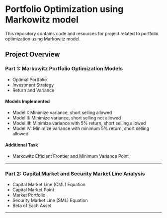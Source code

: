 # Portfolio Optimization using Markowitz model

This repository contains code and resources for project related to portfolio optimization using Markowitz model.

## Project Overview

### Part 1: Markowitz Portfolio Optimization Models

- Optimal Portfolio
- Investment Strategy
- Return and Variance

#### Models Implemented

- Model I: Minimize variance, short selling allowed
- Model II: Minimize variance, short selling not allowed
- Model III: Minimize variance with 5% return, short selling allowed
- Model IV: Minimize variance with minimum 5% return, short selling allowed

#### Additional Task

- Markowitz Efficient Frontier and Minimum Variance Point

---

### Part 2: Capital Market and Security Market Line Analysis

- Capital Market Line (CML) Equation
- Capital Market Point
- Market Portfolio
- Security Market Line (SML) Equation
- Beta of Each Asset

---
